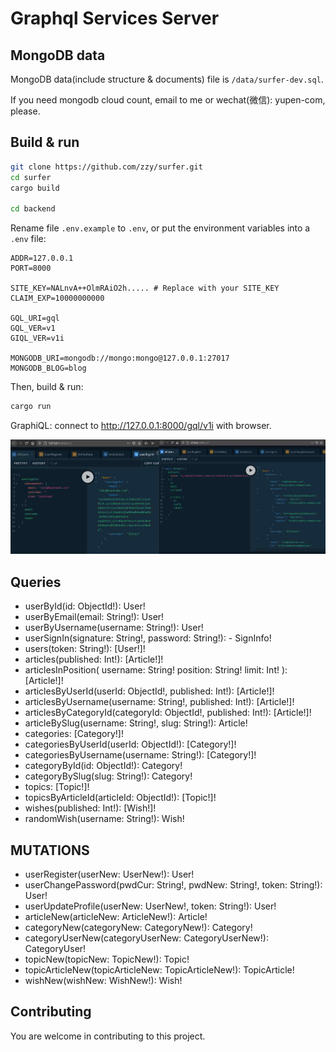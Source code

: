 # Graphql Services Server

## MongoDB data

MongoDB data(include structure & documents) file is `/data/surfer-dev.sql`.

If you need mongodb cloud count, email to me or wechat(微信): yupen-com, please.

## Build & run

``` Bash
git clone https://github.com/zzy/surfer.git
cd surfer
cargo build

cd backend
```

Rename file `.env.example` to `.env`, or put the environment variables into a `.env` file:

```
ADDR=127.0.0.1
PORT=8000

SITE_KEY=NALnvA++OlmRAiO2h..... # Replace with your SITE_KEY
CLAIM_EXP=10000000000

GQL_URI=gql
GQL_VER=v1
GIQL_VER=v1i

MONGODB_URI=mongodb://mongo:mongo@127.0.0.1:27017
MONGODB_BLOG=blog
```

Then, build & run:

``` Bash
cargo run
```

GraphiQL: connect to http://127.0.0.1:8000/gql/v1i with browser.

![Graphql Image](../data/graphiql.jpg)

## Queries

- userById(id: ObjectId!): User!
- userByEmail(email: String!): User!
- userByUsername(username: String!): User!
- userSignIn(signature: String!, password: String!): - SignInfo!
- users(token: String!): [User!]!
- articles(published: Int!): [Article!]!
- articlesInPosition(
  username: String!
  position: String!
  limit: Int!
): [Article!]!
- articlesByUserId(userId: ObjectId!, published: Int!): [Article!]!
- articlesByUsername(username: String!, published: Int!): [Article!]!
- articlesByCategoryId(categoryId: ObjectId!, published: Int!): [Article!]!
- articleBySlug(username: String!, slug: String!): Article!
- categories: [Category!]!
- categoriesByUserId(userId: ObjectId!): [Category!]!
- categoriesByUsername(username: String!): [Category!]!
- categoryById(id: ObjectId!): Category!
- categoryBySlug(slug: String!): Category!
- topics: [Topic!]!
- topicsByArticleId(articleId: ObjectId!): [Topic!]!
- wishes(published: Int!): [Wish!]!
- randomWish(username: String!): Wish!

## MUTATIONS

- userRegister(userNew: UserNew!): User!
- userChangePassword(pwdCur: String!, pwdNew: String!, token: String!): User!
- userUpdateProfile(userNew: UserNew!, token: String!): User!
- articleNew(articleNew: ArticleNew!): Article!
- categoryNew(categoryNew: CategoryNew!): Category!
- categoryUserNew(categoryUserNew: CategoryUserNew!): CategoryUser!
- topicNew(topicNew: TopicNew!): Topic!
- topicArticleNew(topicArticleNew: TopicArticleNew!): TopicArticle!
- wishNew(wishNew: WishNew!): Wish!

## Contributing

You are welcome in contributing to this project.
